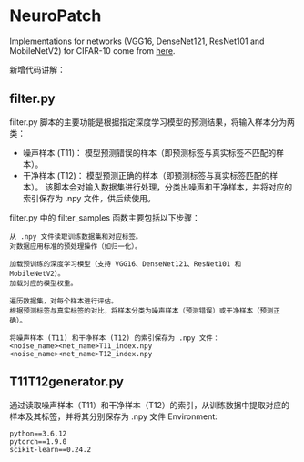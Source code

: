 # NeuroPatch
Implementations for networks (VGG16, DenseNet121, ResNet101 and MobileNetV2) for CIFAR-10 come from [here](https://github.com/kuangliu/pytorch-cifar).

新增代码讲解：
## filter.py
filter.py 脚本的主要功能是根据指定深度学习模型的预测结果，将输入样本分为两类：
- 噪声样本 (T11)：
模型预测错误的样本（即预测标签与真实标签不匹配的样本）。
- 干净样本 (T12)：
模型预测正确的样本（即预测标签与真实标签匹配的样本）。
该脚本会对输入数据集进行处理，分类出噪声和干净样本，并将对应的索引保存为 .npy 文件，供后续使用。

filter.py 中的 filter_samples 函数主要包括以下步骤：

```加载数据集：
从 .npy 文件读取训练数据集和对应标签。
对数据应用标准的预处理操作（如归一化）。
```

```初始化模型：
加载预训练的深度学习模型（支持 VGG16、DenseNet121、ResNet101 和 MobileNetV2）。
加载对应的模型权重。
```

```分类样本：
遍历数据集，对每个样本进行评估。
根据预测标签与真实标签的对比，将样本分类为噪声样本（预测错误）或干净样本（预测正确）。
```

```保存结果：
将噪声样本 (T11) 和干净样本 (T12) 的索引保存为 .npy 文件：
<noise_name><net_name>T11_index.npy
<noise_name><net_name>T12_index.npy
```
## T11T12generator.py
通过读取噪声样本（T11）和干净样本（T12）的索引，从训练数据中提取对应的样本及其标签，并将其分别保存为 .npy 文件
Environment:
```
python==3.6.12
pytorch==1.9.0
scikit-learn==0.24.2
```
